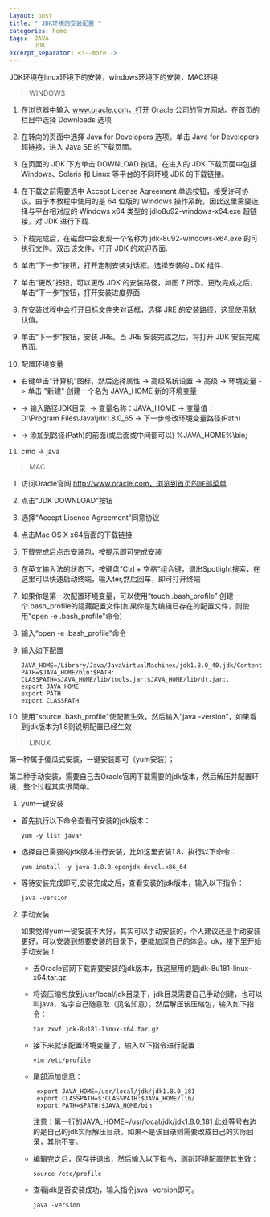 ```yaml
---
layout: post
title: " JDK环境的安装配置 "
categories: home
tags:  JAVA
       JDK
excerpt_separator: <!--more-->
--- 
```


JDK环境在linux环境下的安装，windows环境下的安装，MAC环境

<!--more-->
> WINDOWS

1. 在浏览器中输入 www.oracle.com，打开 Oracle 公司的官方网站。在首页的栏目中选择 Downloads 选项

2. 在转向的页面中选择 Java for Developers 选项。单击 Java for Developers 超链接，进入 Java SE 的下载页面。

3. 在页面的 JDK 下方单击 DOWNLOAD 按钮。在进入的 JDK 下载页面中包括 Windows、Solaris 和 Linux 等平台的不同环境 JDK 的下载链接。

4. 在下载之前需要选中 Accept License Agreement 单选按钮，接受许可协议。由于本教程中使用的是 64 位版的 Windows 操作系统，因此这里需要选择与平台相对应的 Windows x64 类型的 jdlo8u92-windows-x64.exe 超链接，对 JDK 进行下载.

5. 下载完成后，在磁盘中会发现一个名称为 jdk-8u92-windows-x64.exe 的可执行文件。双击该文件，打开 JDK 的欢迎界面.

6. 单击“下一步”按钮，打开定制安装对话框。选择安装的 JDK 组件.

7. 单击“更改”按钮，可以更改 JDK 的安装路径，如图 7 所示。更改完成之后，单击“下一步”按钮，打开安装进度界面.

8. 在安装过程中会打开目标文件夹对话框，选择 JRE 的安装路径，这里使用默认值。

9. 单击“下一步”按钮，安装 JRE。当 JRE 安装完成之后，将打开 JDK 安装完成界面.

10. 配置环境变量

   - 右键单击"计算机"图标，然后选择属性 -> 高级系统设置 -> 高级 -> 环境变量 -> 单击 "新建" 创建一个名为 JAVA_HOME 新的环境变量

   - -> 输入路径JDK目录  -> 变量名称：JAVA_HOME -> 变量值：D:\Program Files\Java\jdk1.8.0_65 -> 下一步修改环境变量路径(Path)

   - -> 添加到路径(Path)的前面(或后面或中间都可以) %JAVA_HOME%\bin;

11. cmd -> java



> MAC

1. 访问Oracle官网 http://www.oracle.com，浏览到首页的底部菜单
2. 点击“JDK DOWNLOAD”按钮
3. 选择“Accept Lisence Agreement”同意协议
4. 点击Mac OS X x64后面的下载链接
5. 下载完成后点击安装包，按提示即可完成安装
6. 在英文输入法的状态下，按键盘“Ctrl + 空格”组合键，调出Spotlight搜索，在这里可以快速启动终端，输入ter,然后回车，即可打开终端
7. 如果你是第一次配置环境变量，可以使用“touch .bash_profile” 创建一个.bash_profile的隐藏配置文件(如果你是为编辑已存在的配置文件，则使用"open -e .bash_profile"命令)
8. 输入“open -e .bash_profile”命令
9. 输入如下配置

    ```
    JAVA_HOME=/Library/Java/JavaVirtualMachines/jdk1.8.0_40.jdk/Contents/Home
    PATH=$JAVA_HOME/bin:$PATH:.
    CLASSPATH=$JAVA_HOME/lib/tools.jar:$JAVA_HOME/lib/dt.jar:.
    export JAVA_HOME
    export PATH
    export CLASSPATH
    ```
10. 使用"source .bash_profile"使配置生效，然后输入”java -version”，如果看到jdk版本为1.8则说明配置已经生效


> LINUX

第一种属于傻瓜式安装，一键安装即可（yum安装）；

第二种手动安装，需要自己去Oracle官网下载需要的jdk版本，然后解压并配置环境，整个过程其实很简单。

1. yum一键安装

- 首先执行以下命令查看可安装的jdk版本：

    `yum -y list java*`

- 选择自己需要的jdk版本进行安装，比如这里安装1.8，执行以下命令：

   `yum install -y java-1.8.0-openjdk-devel.x86_64`

- 等待安装完成即可,安装完成之后，查看安装的jdk版本，输入以下指令：

    `java -version`

2. 手动安装

    如果觉得yum一键安装不大好，其实可以手动安装的，个人建议还是手动安装更好，可以安装到想要安装的目录下，更能加深自己的体会。ok，接下里开始手动安装！

    - 去Oracle官网下载需要安装的jdk版本，我这里用的是jdk-8u181-linux-x64.tar.gz

    - 将该压缩包放到/usr/local/jdk目录下，jdk目录需要自己手动创建，也可以叫java，名字自己随意取（见名知意），然后解压该压缩包，输入如下指令：

        `tar zxvf jdk-8u181-linux-x64.tar.gz`

   - 接下来就该配置环境变量了，输入以下指令进行配置：

        `vim /etc/profile`

   - 尾部添加信息：

       ```
        export JAVA_HOME=/usr/local/jdk/jdk1.8.0_181
        export CLASSPATH=$:CLASSPATH:$JAVA_HOME/lib/
        export PATH=$PATH:$JAVA_HOME/bin
       ```
        注意：第一行的JAVA_HOME=/usr/local/jdk/jdk1.8.0_181 此处等号右边的是自己的jdk实际解压目录。如果不是该目录则需要改成自己的实际目录，其他不变。

   - 编辑完之后，保存并退出，然后输入以下指令，刷新环境配置使其生效：

        `source /etc/profile`

   - 查看jdk是否安装成功，输入指令java -version即可。

        `java -version`

